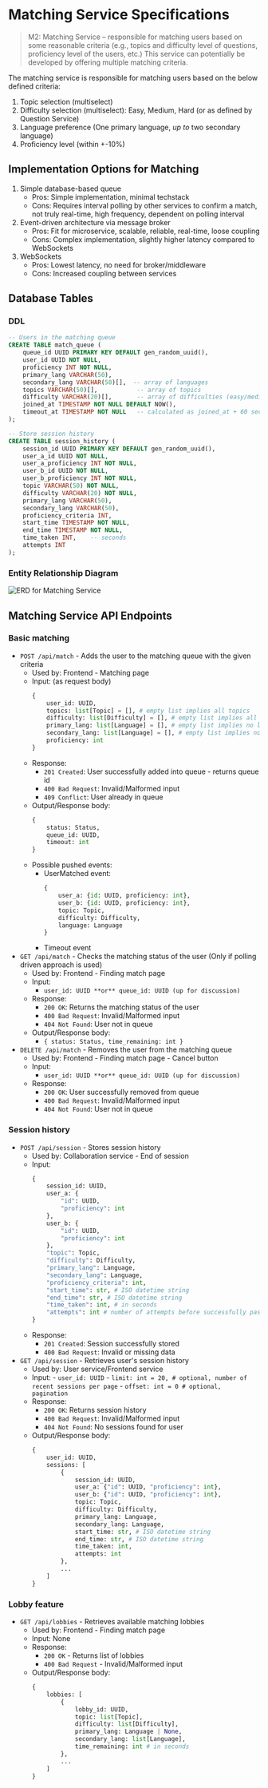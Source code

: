 # Matching Service Specifications
> M2: Matching Service – responsible for matching users based on some reasonable criteria (e.g., topics and difficulty level of questions, proficiency level of the users, etc.) This service can potentially be developed by offering multiple matching criteria.

The matching service is responsible for matching users based on the below defined criteria:
1. Topic selection (multiselect)
1. Difficulty selection (multiselect): Easy, Medium, Hard (or as defined by Question Service)
1. Language preference (One primary language, *up to* two secondary language)
1. Proficiency level (within +-10%)

## Implementation Options for Matching
1. Simple database-based queue
    - Pros: Simple implementation, minimal techstack
    - Cons: Requires interval polling by other services to confirm a match, not truly real-time, high frequency, dependent on polling interval
1. Event-driven architecture via message broker
    - Pros: Fit for microservice, scalable, reliable, real-time, loose coupling
    - Cons: Complex implementation, slightly higher latency compared to WebSockets
1. WebSockets
    - Pros: Lowest latency, no need for broker/middleware
    - Cons: Increased coupling between services

## Database Tables

### DDL

```sql
-- Users in the matching queue
CREATE TABLE match_queue (
    queue_id UUID PRIMARY KEY DEFAULT gen_random_uuid(),
    user_id UUID NOT NULL,
    proficiency INT NOT NULL,
    primary_lang VARCHAR(50),
    secondary_lang VARCHAR(50)[],  -- array of languages
    topics VARCHAR(50)[],           -- array of topics
    difficulty VARCHAR(20)[],       -- array of difficulties (easy/medium/hard)
    joined_at TIMESTAMP NOT NULL DEFAULT NOW(),
    timeout_at TIMESTAMP NOT NULL   -- calculated as joined_at + 60 seconds
);

-- Store session history
CREATE TABLE session_history (
    session_id UUID PRIMARY KEY DEFAULT gen_random_uuid(),
    user_a_id UUID NOT NULL,
    user_a_proficiency INT NOT NULL,
    user_b_id UUID NOT NULL,
    user_b_proficiency INT NOT NULL,
    topic VARCHAR(50) NOT NULL,
    difficulty VARCHAR(20) NOT NULL,
    primary_lang VARCHAR(50),
    secondary_lang VARCHAR(50),
    proficiency_criteria INT,
    start_time TIMESTAMP NOT NULL,
    end_time TIMESTAMP NOT NULL,
    time_taken INT,    -- seconds
    attempts INT
);
```

### Entity Relationship Diagram
![ERD for Matching Service](assets/ERD.png)

## Matching Service API Endpoints

### Basic matching
- `POST /api/match` - Adds the user to the matching queue with the given criteria
    - Used by: Frontend - Matching page
    - Input: (as request body)
        ```python
        {
            user_id: UUID,
            topics: list[Topic] = [], # empty list implies all topics
            difficulty: list[Difficulty] = [], # empty list implies all difficulty
            primary_lang: list[Language] = [], # empty list implies no language preference
            secondary_lang: list[Language] = [], # empty list implies no language preference
            proficiency: int
        }
        ```
    - Response:
        - `201 Created`: User successfully added into queue - returns queue id
        - `400 Bad Request`: Invalid/Malformed input
        - `409 Conflict`: User already in queue
    - Output/Response body:
        ```python
        {
            status: Status,
            queue_id: UUID,
            timeout: int
        }
        ```
    - Possible pushed events:
        - UserMatched event:
            ```python
            {
                user_a: {id: UUID, proficiency: int},
                user_b: {id: UUID, proficiency: int},
                topic: Topic,
                difficulty: Difficulty,
                language: Language
            }
            ```
        - Timeout event
- `GET /api/match` - Checks the matching status of the user (Only if polling driven approach is used)
    - Used by: Frontend - Finding match page
    - Input:
        - `user_id: UUID **or** queue_id: UUID (up for discussion)`
    - Response:
        - `200 OK`: Returns the matching status of the user
        - `400 Bad Request`: Invalid/Malformed input
        - `404 Not Found`: User not in queue
    - Output/Response body:
        - `{ status: Status, time_remaining: int }`
- `DELETE /api/match` - Removes the user from the matching queue
    - Used by: Frontend - Finding match page - Cancel button
    - Input:
        - `user_id: UUID **or** queue_id: UUID (up for discussion)`
    - Response:
        - `200 OK`: User successfully removed from queue
        - `400 Bad Request`: Invalid/Malformed input
        - `404 Not Found`: User not in queue

### Session history
- `POST /api/session` - Stores session history
    - Used by: Collaboration service - End of session
    - Input:
        ```python
        {
            session_id: UUID,
            user_a: {
                "id": UUID,
                "proficiency": int
            },
            user_b: {
                "id": UUID,
                "proficiency": int
            },
            "topic": Topic,
            "difficulty": Difficulty,
            "primary_lang": Language,
            "secondary_lang": Language,
            "proficiency_criteria": int,
            "start_time": str, # ISO datetime string
            "end_time": str, # ISO datetime string
            "time_taken": int, # in seconds
            "attempts": int # number of attempts before successfully passing the question
        }
        ```
    - Response:
        - `201 Created`: Session successfully stored
        - `400 Bad Request`: Invalid or missing data
- `GET /api/session` - Retrieves user's session history
    - Used by: User service/Frontend service
    - Input:
            - `user_id: UUID`
            - `limit: int = 20, # optional, number of recent sessions per page`
            - `offset: int = 0 # optional, pagination`
    - Response:
        - `200 OK`: Returns session history
        - `400 Bad Request`: Invalid/Malformed input
        - `404 Not Found`: No sessions found for user
    - Output/Response body:
        ```python
        {
            user_id: UUID,
            sessions: [
                {
                    session_id: UUID,
                    user_a: {"id": UUID, "proficiency": int},
                    user_b: {"id": UUID, "proficiency": int},
                    topic: Topic,
                    difficulty: Difficulty,
                    primary_lang: Language,
                    secondary_lang: Language,
                    start_time: str, # ISO datetime string
                    end_time: str, # ISO datetime string
                    time_taken: int,
                    attempts: int
                },
                ...
            ]
        }
        ```

### Lobby feature
- `GET /api/lobbies` - Retrieves available matching lobbies
    - Used by: Frontend - Finding match page
    - Input: None
    - Response:
        - `200 OK` - Returns list of lobbies
        - `400 Bad Request` - Invalid/Malformed input
    - Output/Response body:
        ```python
        {
            lobbies: [
                {
                    lobby_id: UUID,
                    topic: list[Topic],
                    difficulty: list[Difficulty],
                    primary_lang: Language | None,
                    secondary_lang: list[Language],
                    time_remaining: int # in seconds
                },
                ...
            ]
        }

        ```
